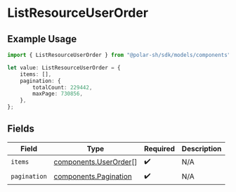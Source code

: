 # ListResourceUserOrder

## Example Usage

```typescript
import { ListResourceUserOrder } from "@polar-sh/sdk/models/components";

let value: ListResourceUserOrder = {
    items: [],
    pagination: {
        totalCount: 229442,
        maxPage: 730856,
    },
};
```

## Fields

| Field                                                          | Type                                                           | Required                                                       | Description                                                    |
| -------------------------------------------------------------- | -------------------------------------------------------------- | -------------------------------------------------------------- | -------------------------------------------------------------- |
| `items`                                                        | [components.UserOrder](../../models/components/userorder.md)[] | :heavy_check_mark:                                             | N/A                                                            |
| `pagination`                                                   | [components.Pagination](../../models/components/pagination.md) | :heavy_check_mark:                                             | N/A                                                            |